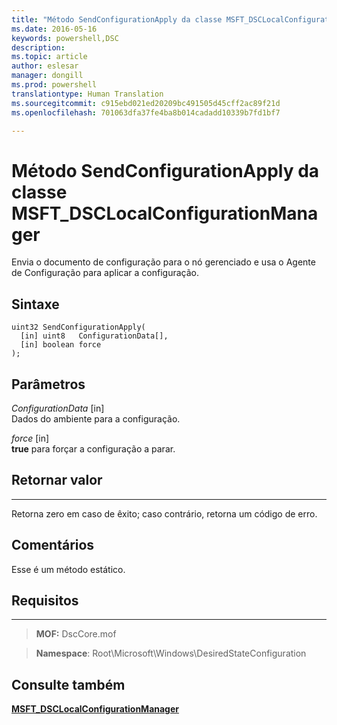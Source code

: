 ```yaml
---
title: "Método SendConfigurationApply da classe MSFT_DSCLocalConfigurationManager"
ms.date: 2016-05-16
keywords: powershell,DSC
description: 
ms.topic: article
author: eslesar
manager: dongill
ms.prod: powershell
translationtype: Human Translation
ms.sourcegitcommit: c915ebd021ed20209bc491505d45cff2ac89f21d
ms.openlocfilehash: 701063dfa37fe4ba8b014cadadd10339b7fd1bf7

---
```



# Método SendConfigurationApply da classe MSFT_DSCLocalConfigurationManager

Envia o documento de configuração para o nó gerenciado e usa o Agente de Configuração para aplicar a configuração.

Sintaxe
------

```mof
uint32 SendConfigurationApply(
  [in] uint8   ConfigurationData[],
  [in] boolean force
);
```

Parâmetros
----------

*ConfigurationData* \[in\]  
Dados do ambiente para a configuração.

*force* \[in\]  
**true** para forçar a configuração a parar.

## Retornar valor
------------

Retorna zero em caso de êxito; caso contrário, retorna um código de erro.

## Comentários

Esse é um método estático.

## Requisitos
------------
>**MOF:** DscCore.mof

>**Namespace**: Root\Microsoft\Windows\DesiredStateConfiguration


## Consulte também


[**MSFT_DSCLocalConfigurationManager**](msft-dsclocalconfigurationmanager.md)


 

 






<!--HONumber=Jun16_HO4-->


